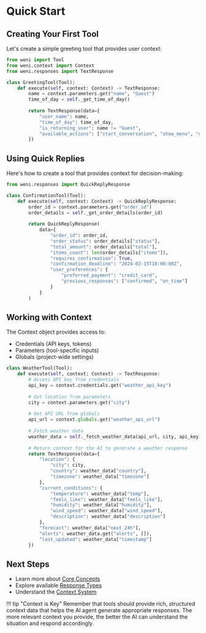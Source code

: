 # Quick Start

## Creating Your First Tool

Let's create a simple greeting tool that provides user context:

```python
from weni import Tool
from weni.context import Context
from weni.responses import TextResponse

class GreetingTool(Tool):
    def execute(self, context: Context) -> TextResponse:
        name = context.parameters.get("name", "Guest")
        time_of_day = self._get_time_of_day()
        
        return TextResponse(data={
            "user_name": name,
            "time_of_day": time_of_day,
            "is_returning_user": name != "Guest",
            "available_actions": ["start_conversation", "show_menu", "get_help"]
        })
```

## Using Quick Replies

Here's how to create a tool that provides context for decision-making:

```python
from weni.responses import QuickReplyResponse

class ConfirmationTool(Tool):
    def execute(self, context: Context) -> QuickReplyResponse:
        order_id = context.parameters.get("order_id")
        order_details = self._get_order_details(order_id)
        
        return QuickReplyResponse(
            data={
                "order_id": order_id,
                "order_status": order_details["status"],
                "total_amount": order_details["total"],
                "items_count": len(order_details["items"]),
                "requires_confirmation": True,
                "confirmation_deadline": "2024-02-15T18:00:00Z",
                "user_preferences": {
                    "preferred_payment": "credit_card",
                    "previous_responses": ["confirmed", "on_time"]
                }
            }
        )
```

## Working with Context

The Context object provides access to:
- Credentials (API keys, tokens)
- Parameters (tool-specific inputs)
- Globals (project-wide settings)

```python
class WeatherTool(Tool):
    def execute(self, context: Context) -> TextResponse:
        # Access API key from credentials
        api_key = context.credentials.get("weather_api_key")
        
        # Get location from parameters
        city = context.parameters.get("city")
        
        # Get API URL from globals
        api_url = context.globals.get("weather_api_url")
        
        # Fetch weather data
        weather_data = self._fetch_weather_data(api_url, city, api_key)
        
        # Return context for the AI to generate a weather response
        return TextResponse(data={
            "location": {
                "city": city,
                "country": weather_data["country"],
                "timezone": weather_data["timezone"]
            },
            "current_conditions": {
                "temperature": weather_data["temp"],
                "feels_like": weather_data["feels_like"],
                "humidity": weather_data["humidity"],
                "wind_speed": weather_data["wind_speed"],
                "description": weather_data["description"]
            },
            "forecast": weather_data["next_24h"],
            "alerts": weather_data.get("alerts", []),
            "last_updated": weather_data["timestamp"]
        })
```

## Next Steps

- Learn more about [Core Concepts](core-concepts.md)
- Explore available [Response Types](../user-guide/responses.md)
- Understand the [Context System](../user-guide/context.md)

!!! tip "Context is Key"
    Remember that tools should provide rich, structured context data that helps the AI agent generate appropriate responses. The more relevant context you provide, the better the AI can understand the situation and respond accordingly. 